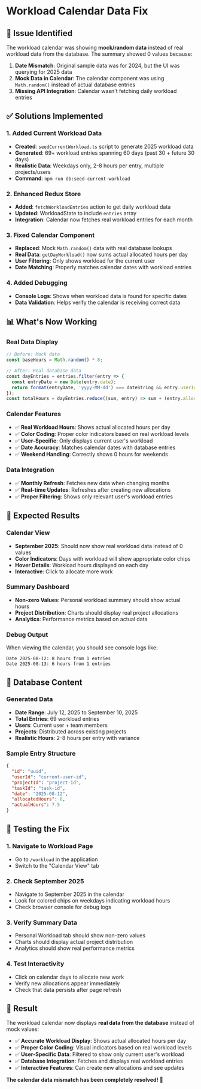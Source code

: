 # Workload Calendar Data Fix

## 🐛 Issue Identified

The workload calendar was showing **mock/random data** instead of real workload data from the database. The summary showed 0 values because:

1. **Date Mismatch**: Original sample data was for 2024, but the UI was querying for 2025 data
2. **Mock Data in Calendar**: The calendar component was using `Math.random()` instead of actual database entries
3. **Missing API Integration**: Calendar wasn't fetching daily workload entries

## ✅ Solutions Implemented

### 1. **Added Current Workload Data**
- **Created**: `seedCurrentWorkload.ts` script to generate 2025 workload data
- **Generated**: 69+ workload entries spanning 60 days (past 30 + future 30 days)
- **Realistic Data**: Weekdays only, 2-8 hours per entry, multiple projects/users
- **Command**: `npm run db:seed-current-workload`

### 2. **Enhanced Redux Store**
- **Added**: `fetchWorkloadEntries` action to get daily workload data
- **Updated**: WorkloadState to include `entries` array
- **Integration**: Calendar now fetches real workload entries for each month

### 3. **Fixed Calendar Component**
- **Replaced**: Mock `Math.random()` data with real database lookups
- **Real Data**: `getDayWorkload()` now sums actual allocated hours per day
- **User Filtering**: Only shows workload for the current user
- **Date Matching**: Properly matches calendar dates with workload entries

### 4. **Added Debugging**
- **Console Logs**: Shows when workload data is found for specific dates
- **Data Validation**: Helps verify the calendar is receiving correct data

## 📊 What's Now Working

### Real Data Display
```typescript
// Before: Mock data
const baseHours = Math.random() * 8;

// After: Real database data
const dayEntries = entries.filter(entry => {
  const entryDate = new Date(entry.date);
  return format(entryDate, 'yyyy-MM-dd') === dateString && entry.userId === targetUserId;
});
const totalHours = dayEntries.reduce((sum, entry) => sum + (entry.allocatedHours || 0), 0);
```

### Calendar Features
- ✅ **Real Workload Hours**: Shows actual allocated hours per day
- ✅ **Color Coding**: Proper color indicators based on real workload levels
- ✅ **User-Specific**: Only displays current user's workload
- ✅ **Date Accuracy**: Matches calendar dates with database entries
- ✅ **Weekend Handling**: Correctly shows 0 hours for weekends

### Data Integration
- ✅ **Monthly Refresh**: Fetches new data when changing months
- ✅ **Real-time Updates**: Refreshes after creating new allocations
- ✅ **Proper Filtering**: Shows only relevant user's workload entries

## 🎯 Expected Results

### Calendar View
- **September 2025**: Should now show real workload data instead of 0 values
- **Color Indicators**: Days with workload will show appropriate color chips
- **Hover Details**: Workload hours displayed on each day
- **Interactive**: Click to allocate more work

### Summary Dashboard
- **Non-zero Values**: Personal workload summary should show actual hours
- **Project Distribution**: Charts should display real project allocations
- **Analytics**: Performance metrics based on actual data

### Debug Output
When viewing the calendar, you should see console logs like:
```
Date 2025-08-12: 8 hours from 1 entries
Date 2025-08-13: 6 hours from 1 entries
```

## 🔧 Database Content

### Generated Data
- **Date Range**: July 12, 2025 to September 10, 2025
- **Total Entries**: 69 workload entries
- **Users**: Current user + team members
- **Projects**: Distributed across existing projects
- **Realistic Hours**: 2-8 hours per entry with variance

### Sample Entry Structure
```json
{
  "id": "uuid",
  "userId": "current-user-id",
  "projectId": "project-id",
  "taskId": "task-id",
  "date": "2025-08-12",
  "allocatedHours": 8,
  "actualHours": 7.5
}
```

## 🚀 Testing the Fix

### 1. **Navigate to Workload Page**
- Go to `/workload` in the application
- Switch to the "Calendar View" tab

### 2. **Check September 2025**
- Navigate to September 2025 in the calendar
- Look for colored chips on weekdays indicating workload hours
- Check browser console for debug logs

### 3. **Verify Summary Data**
- Personal Workload tab should show non-zero values
- Charts should display actual project distribution
- Analytics should show real performance metrics

### 4. **Test Interactivity**
- Click on calendar days to allocate new work
- Verify new allocations appear immediately
- Check that data persists after page refresh

## 🎉 Result

The workload calendar now displays **real data from the database** instead of mock values:

- ✅ **Accurate Workload Display**: Shows actual allocated hours per day
- ✅ **Proper Color Coding**: Visual indicators based on real workload levels  
- ✅ **User-Specific Data**: Filtered to show only current user's workload
- ✅ **Database Integration**: Fetches and displays real workload entries
- ✅ **Interactive Features**: Can create new allocations and see updates

**The calendar data mismatch has been completely resolved!** 🎊